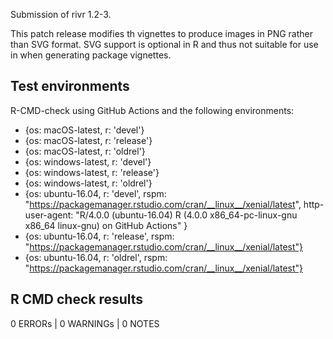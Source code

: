 Submission of rivr 1.2-3. 

This patch release modifies th vignettes
to produce images in PNG rather than SVG
format. SVG support is optional in R and
thus not suitable for use in when generating package vignettes.

## Test environments

R-CMD-check using GitHub Actions and the following environments:

- {os: macOS-latest,   r: 'devel'}
- {os: macOS-latest,   r: 'release'}
- {os: macOS-latest,   r: 'oldrel'}
- {os: windows-latest, r: 'devel'}
- {os: windows-latest, r: 'release'}
- {os: windows-latest, r: 'oldrel'}
- {os: ubuntu-16.04,   r: 'devel', rspm: "https://packagemanager.rstudio.com/cran/__linux__/xenial/latest", http-user-agent: "R/4.0.0 (ubuntu-16.04) R (4.0.0 x86_64-pc-linux-gnu x86_64 linux-gnu) on GitHub Actions" }
- {os: ubuntu-16.04,   r: 'release', rspm: "https://packagemanager.rstudio.com/cran/__linux__/xenial/latest"}
- {os: ubuntu-16.04,   r: 'oldrel',  rspm: "https://packagemanager.rstudio.com/cran/__linux__/xenial/latest"}


## R CMD check results

0 ERRORs | 0 WARNINGs | 0 NOTES